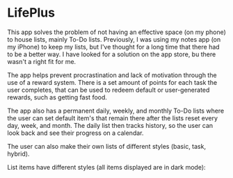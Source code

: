 # LifePlus

This app solves the problem of not having an effective space (on my phone) to house lists, mainly To-Do lists. Previously, I was using my notes app (on my iPhone) to keep my lists, but I've thought for a long time that there had to be a better way.
I have looked for a solution on the app store, bu there wasn't a right fit for me.

The app helps prevent procrastination and lack of motivation through the use of a reward system. There is a set amount of points for each task the user completes, that can be used to redeem default or user-generated rewards, such as getting fast food.

The app also has a permanent daily, weekly, and monthly To-Do lists where the user can set default item's that remain there after the lists reset every day, week, and month. The daily list then tracks history, so the user can look back and see their progress on a calendar.

The user can also make their own lists of different styles (basic, task, hybrid). 


List items have different styles (all items displayed are in dark mode):






